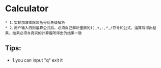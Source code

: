 # Calculator
    * 1.实现加减乘除及括号优先级解析
    * 2.用户输入四则运算公式后，必须自己解析里面的(),+,-,*,/符号和公式，运算后得出结果，结果必须与真实的计算器所得出的结果一致

## Tips:
* 1.you can input "q" exit it
